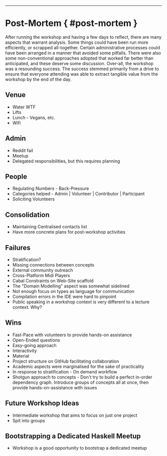 
----

# Post-Mortem { #post-mortem }

After running the workshop and having a few days to reflect, there are
many aspects that warrant analysis. Some things could have been run
more efficiently, or scrapped all-together. Certain administrative
processes could have been arranged in a manner that avoided some pitfalls.
There were also some non-conventional approaches adopted that worked
far better than anticipated, and these deserve some discussion.
Over-all, the workshop was a resounding success. The success stemmed
primarily from a drive to ensure that everyone attending was able to
extract tangible value from the workshop by the end of the day.

## Venue

* Water WTF
* Lifts
* Lunch - Vegans, etc.
* Wifi

## Admin

* Reddit fail
* Meetup
* Delegated responsibilities, but this requires planning

## People

* Regulating Numbers - Back-Pressure
* Categories helped - Admin | Volunteer | Contributor | Participant
* Soliciting Volunteers

## Consolidation

* Maintaining Centralised contacts list
* Have more concrete plans for post-workshop activities

## Failures

* Stratification?
* Missing connections between concepts
* External community outreach
* Cross-Platform Midi Players
* Cabal Constraints on Web-Site scaffold
* The "Domain Modelling" aspect was somewhat sidelined
* Not enough focus on types as language for communication
* Compilation errors in the IDE were hard to pinpoint
* Public speaking in a workshop context is very different
  to a lecture context. Why?

## Wins

* Fast-Pace with volunteers to provide hands-on assistance
* Open-Ended questions
* Easy-going approach
* Interactivity
* Material
* Project structure on GitHub facilitating collaboration
* Academic aspects were marginalised for the sake of practicality
* In response to stratification - On demand workflow
* Shotgun approach to concepts - Don't try to build a perfect
  in-order dependency graph. Introduce groups of concepts all
  at once, then provide hands-on-assistance with issues

## Future Workshop Ideas

* Intermediate workshop that aims to focus on just one project
* Spit into groups

## Bootstrapping a Dedicated Haskell Meetup

* Workshop is a good opportunity to bootstrap a dedicated meetup
